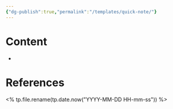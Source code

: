```yaml
---
{"dg-publish":true,"permalink":"/templates/quick-note/"}
---
```


# Content
- 
# References



<% tp.file.rename(tp.date.now("YYYY-MM-DD HH-mm-ss")) %>